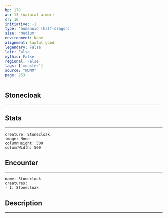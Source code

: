 ```yaml
---
hp: 178
ac: 13 (natural armor)
cr: 10
initiative: -1
type: 'humanoid (half-dragon)'    
size: 'Medium'
environment: None
alignment: lawful good
legendary: False
lair: False
mythic: False
regional: False
tags: ['monster']
source: "WDMM"
page: 253
---
```


## Stonecloak
---



## Stats
---

```statblock
creature: Stonecloak
image: None
columnHeight: 500
columnWidth: 500
```

## Encounter
---

```encounter-table
name: Stonecloak
creatures:
- 1: Stonecloak
```

## Description
---





